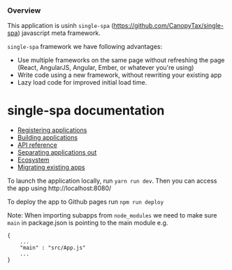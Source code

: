 ### Overview
This application is usinh `single-spa` (https://github.com/CanopyTax/single-spa) javascript meta framework.

`single-spa` framework we have following advantages:

* Use multiple frameworks on the same page without refreshing the page (React, AngularJS, Angular, Ember, or whatever you're using)
* Write code using a new framework, without rewriting your existing app
* Lazy load code for improved initial load time.

# single-spa documentation

- [Registering applications](https://github.com/CanopyTax/single-spa/blob/master/docs/root-application.md)
- [Building applications](https://github.com/CanopyTax/single-spa/blob/master/docs/applications.md)
- [API reference](https://github.com/CanopyTax/single-spa/blob/master/docs/single-spa-api.md)
- [Separating applications out](https://github.com/CanopyTax/single-spa/blob/master/docs/separating-applications.md)
- [Ecosystem](https://github.com/CanopyTax/single-spa/blob/master/docs/single-spa-ecosystem)
- [Migrating existing apps](https://github.com/CanopyTax/single-spa/blob/master/docs/migrating-existing-spas.md)


To launch the application locally, run `yarn run dev`. Then you can access the app using  http://localhost:8080/

To deploy the app to Github pages run `npm run deploy`

Note: When importing subapps from `node_modules` we need to make sure `main` in package.json is pointing to the main module e.g. 
```
{
    ...
    "main" : "src/App.js"
    ...
}
```
